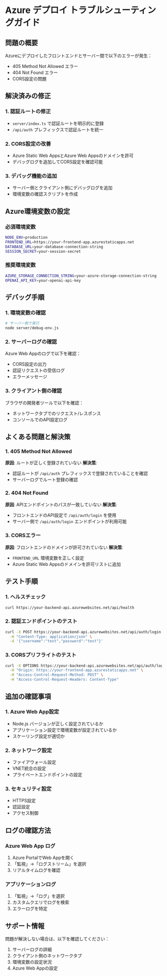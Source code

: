 # Azure デプロイ トラブルシューティングガイド

## 問題の概要
Azureにデプロイしたフロントエンドとサーバー間で以下のエラーが発生：
- 405 Method Not Allowed エラー
- 404 Not Found エラー
- CORS設定の問題

## 解決済みの修正

### 1. 認証ルートの修正
- `server/index.ts` で認証ルートを明示的に登録
- `/api/auth` プレフィックスで認証ルートを統一

### 2. CORS設定の改善
- Azure Static Web AppsとAzure Web Appsのドメインを許可
- デバッグログを追加してCORS設定を確認可能

### 3. デバッグ機能の追加
- サーバー側とクライアント側にデバッグログを追加
- 環境変数の確認スクリプトを作成

## Azure環境変数の設定

### 必須環境変数
```bash
NODE_ENV=production
FRONTEND_URL=https://your-frontend-app.azurestaticapps.net
DATABASE_URL=your-database-connection-string
SESSION_SECRET=your-session-secret
```

### 推奨環境変数
```bash
AZURE_STORAGE_CONNECTION_STRING=your-azure-storage-connection-string
OPENAI_API_KEY=your-openai-api-key
```

## デバッグ手順

### 1. 環境変数の確認
```bash
# サーバー側で実行
node server/debug-env.js
```

### 2. サーバーログの確認
Azure Web Appのログで以下を確認：
- CORS設定の出力
- 認証リクエストの受信ログ
- エラーメッセージ

### 3. クライアント側の確認
ブラウザの開発者ツールで以下を確認：
- ネットワークタブでのリクエスト/レスポンス
- コンソールでのAPI設定ログ

## よくある問題と解決策

### 1. 405 Method Not Allowed
**原因**: ルートが正しく登録されていない
**解決策**: 
- 認証ルートが `/api/auth` プレフィックスで登録されていることを確認
- サーバーログでルート登録の確認

### 2. 404 Not Found
**原因**: APIエンドポイントのパスが一致していない
**解決策**:
- フロントエンドのAPI設定で `/api/auth/login` を使用
- サーバー側で `/api/auth/login` エンドポイントが利用可能

### 3. CORSエラー
**原因**: フロントエンドのドメインが許可されていない
**解決策**:
- `FRONTEND_URL` 環境変数を正しく設定
- Azure Static Web Appsのドメインを許可リストに追加

## テスト手順

### 1. ヘルスチェック
```bash
curl https://your-backend-api.azurewebsites.net/api/health
```

### 2. 認証エンドポイントのテスト
```bash
curl -X POST https://your-backend-api.azurewebsites.net/api/auth/login \
  -H "Content-Type: application/json" \
  -d '{"username":"test","password":"test"}'
```

### 3. CORSプリフライトのテスト
```bash
curl -X OPTIONS https://your-backend-api.azurewebsites.net/api/auth/login \
  -H "Origin: https://your-frontend-app.azurestaticapps.net" \
  -H "Access-Control-Request-Method: POST" \
  -H "Access-Control-Request-Headers: Content-Type"
```

## 追加の確認事項

### 1. Azure Web App設定
- Node.js バージョンが正しく設定されているか
- アプリケーション設定で環境変数が設定されているか
- スケーリング設定が適切か

### 2. ネットワーク設定
- ファイアウォール設定
- VNET統合の設定
- プライベートエンドポイントの設定

### 3. セキュリティ設定
- HTTPS設定
- 認証設定
- アクセス制御

## ログの確認方法

### Azure Web App ログ
1. Azure PortalでWeb Appを開く
2. 「監視」→「ログストリーム」を選択
3. リアルタイムログを確認

### アプリケーションログ
1. 「監視」→「ログ」を選択
2. カスタムクエリでログを検索
3. エラーログを特定

## サポート情報

問題が解決しない場合は、以下を確認してください：
1. サーバーログの詳細
2. クライアント側のネットワークタブ
3. 環境変数の設定状況
4. Azure Web Appの設定 